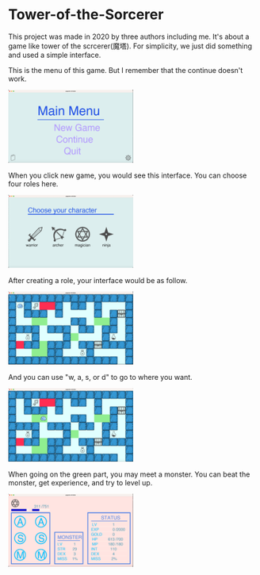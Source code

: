 # Tower-of-the-Sorcerer
This project was made in 2020 by three authors including me. It's about a game like tower of the scrcerer(魔塔). For simplicity, we just did something and used a simple interface.


This is the menu of this game. But I remember that the continue doesn't work.

<img src="menu.png" width=50% height=50%/>


When you click new game, you would see this interface. You can choose four roles here.

<img src="player.png" width=50% height=50%/>


After creating a role, your interface would be as follow.

<img src="game.png" width=50% height=50%/>


And you can use "w, a, s, or d" to go to where you want.

<img src="green.png" width=50% height=50%/>


When going on the green part, you may meet a monster. You can beat the monster, get experience, and try to level up.

<img src="play.png" width=50% height=50%/>
